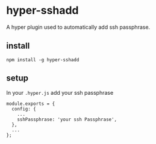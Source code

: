 # hyper-sshadd

A hyper plugin used to automatically add ssh passphrase.

## install

```
npm install -g hyper-sshadd

```

## setup

In your `.hyper.js` add your ssh passphrase
```
module.exports = {
  config: {
  	...
    sshPassphrase: 'your ssh Passphrase',
  },
  ...
};

```